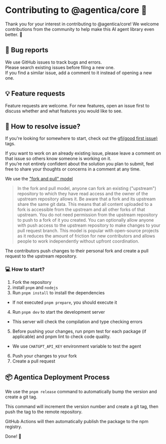 # Contributing to @agentica/core 🤝

Thank you for your interest in contributing to @agentica/core! We welcome contributions from the community to help make this AI agent library even better. 🚀

## 🐛 Bug reports

We use GitHub issues to track bugs and errors.  
Please search existing issues before filing a new one.  
If you find a similar issue, add a comment to it instead of opening a new one.  

## 💡 Feature requests

Feature requests are welcome. For new features, open an issue first to discuss whether and what features you would like to see.

## 📝 How to resolve issue?

If you're looking for somewhere to start, check out the [gfi(good first issue)](https://github.com/wrtnlabs/agentica/issues?q=is%3Aissue+is%3Aopen+label%3Agfi) tags.  

If you want to work on an already existing issue, please leave a comment on that issue so others know someone is working on it.  
If you’re not entirely confident about the solution you plan to submit, feel free to share your thoughts or concerns in a comment at any time.  

We use the ["fork and pull" model](https://docs.github.com/en/pull-requests/collaborating-with-pull-requests/getting-started/about-collaborative-development-models#fork-and-pull-model)

> In the fork and pull model, anyone can fork an existing ("upstream") repository to which they have read access and the owner of the upstream repository allows it. Be aware that a fork and its upstream share the same git data. This means that all content uploaded to a fork is accessible from the upstream and all other forks of that upstream. You do not need permission from the upstream repository to push to a fork of it you created. You can optionally allow anyone with push access to the upstream repository to make changes to your pull request branch. This model is popular with open-source projects as it reduces the amount of friction for new contributors and allows people to work independently without upfront coordination.

The contributors push changes to their personal fork and create a pull request to the upstream repository.  

### 💻 How to start?

1. Fork the repository
2. install `pnpm` and `nodejs`
3. Run `pnpm install` to install the dependencies
  - If not executed `pnpm prepare`, you should execute it
4. Run `pnpm dev` to start the development server
  - This server will check the compilation and type checking errors
5. Before pushing your changes, run pnpm test for each package (if applicable) and pnpm lint to check code quality.
  - We use `CHATGPT_API_KEY` environment variable to test the agent

6. Push your changes to your fork
7. Create a pull request


## 📦 Agentica Deployment Process

We use the `pnpm release` command to automatically bump the version and create a git tag.

This command will increment the version number and create a git tag, then push the tag to the remote repository.

GitHub Actions will then automatically publish the package to the npm registry.

Done! 🎉
